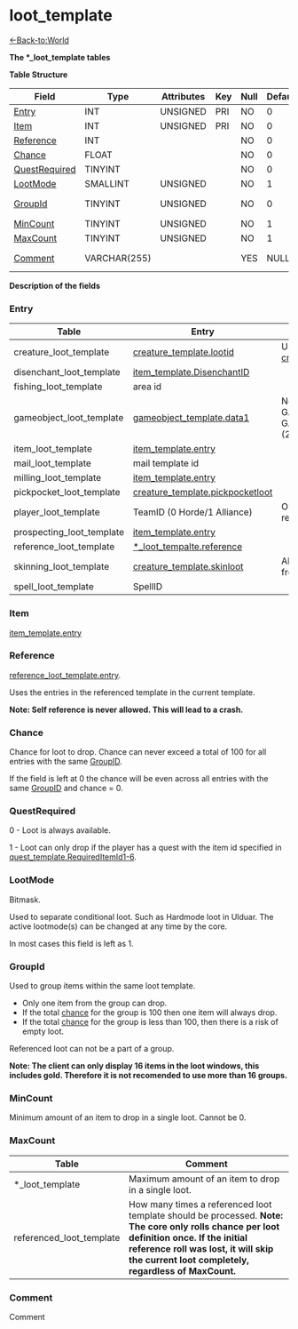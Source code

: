 # loot_template

[<-Back-to:World](database-world)

**The \*_loot_template tables**

**Table Structure**

| Field                           | Type         | Attributes | Key | Null | Default | Extra | Comment                       |
| ------------------------------- | ------------ | ---------- | --- | ---- | ------- | ----- | ----------------------------- |
| [Entry](#entry)                 | INT          | UNSIGNED   | PRI | NO   | 0       |       |                               |
| [Item](#item)                   | INT          | UNSIGNED   | PRI | NO   | 0       |       |                               |
| [Reference](#reference)         | INT          |            |     | NO   | 0       |       |                               |
| [Chance](#chance)               | FLOAT        |            |     | NO   | 0       |       |                               |
| [QuestRequired](#questrequired) | TINYINT      |            |     | NO   | 0       |       |                               |
| [LootMode](#lootmode)           | SMALLINT     | UNSIGNED   |     | NO   | 1       |       |                               |
| [GroupId](#groupid)             | TINYINT      | UNSIGNED   |     | NO   | 0       |       | PRI in creature_loot_template |
| [MinCount](#mincount)           | TINYINT      | UNSIGNED   |     | NO   | 1       |       |                               |
| [MaxCount](#maxcount)           | TINYINT      | UNSIGNED   |     | NO   | 1       |       |                               |
| [Comment](#comment)             | VARCHAR(255) |            |     | YES  | NULL    |       | TEXT in player_loot_template  |

**Description of the fields**

### Entry

| Table                     | Entry                                                                | Comment                                                                                   |
| ------------------------- | -------------------------------------------------------------------- | ----------------------------------------------------------------------------------------- |
| creature_loot_template    | [creature_template.lootid](creature_template#lootid)                 | Usually the same as [creature_template.entry](creature_template#entry)                    |
| disenchant_loot_template  | [item_template.DisenchantID](item_template#disenchantid)             |                                                                                           |
| fishing_loot_template     | area id                                                              |                                                                                           |
| gameobject_loot_template  | [gameobject_template.data1](gameobject_template#data023)             | Need to have gamobject type GAMEOBJECT_TYPE_CHEST (3) or GAMEOBJECT_TYPE_FISHINGHOLE (25) |
| item_loot_template        | [item_template.entry](item_template#entry)                           |                                                                                           |
| mail_loot_template        | mail template id                                                     |                                                                                           |
| milling_loot_template     | [item_template.entry](item_template#entry)                           |                                                                                           |
| pickpocket_loot_template  | [creature_template.pickpocketloot](creature_template#pickpocketloot) |                                                                                           |
| player_loot_template      | TeamID (0 Horde/1 Alliance)                                          | Only drops in BGs as insignia removal.                                                    |
| prospecting_loot_template | [item_template.entry](item_template#entry)                           |                                                                                           |
| reference_loot_template   | [\*_loot_tempalte.reference](loot_template#reference)                |                                                                                           |
| skinning_loot_template    | [creature_template.skinloot](creature_template#skinloot)             | Also includes minable/herbable loot from creatures                                        |
| spell_loot_template       | SpellID                                                              |                                                                                           |

### Item

[item_template.entry](item_template#entry)

### Reference

[reference_loot_template.entry](loot_template#entry).

Uses the entries in the referenced template in the current template.

**Note: Self reference is never allowed. This will lead to a crash.**

### Chance

Chance for loot to drop. Chance can never exceed a total of 100 for all entries with the same [GroupID](#groupid).

If the field is left at 0 the chance will be even across all entries with the same [GroupID](#groupid) and chance = 0.

### QuestRequired

0 - Loot is always available.

1 - Loot can only drop if the player has a quest with the item id specified in [quest_template.RequiredItemId1-6](quest_template#requireditemid1).

### LootMode

Bitmask.

Used to separate conditional loot. Such as Hardmode loot in Ulduar. The active lootmode(s) can be changed at any time by the core.

In most cases this field is left as 1.

### GroupId

Used to group items within the same loot template.

- Only one item from the group can drop.
- If the total [chance](#chance) for the group is 100 then one item will always drop.
- If the total [chance](#chance) for the group is less than 100, then there is a risk of empty loot.

Referenced loot can not be a part of a group.

**Note: The client can only display 16 items in the loot windows, this includes gold. Therefore it is not recomended to use more than 16 groups.**

### MinCount

Minimum amount of an item to drop in a single loot. Cannot be 0.

### MaxCount

| Table                    | Comment                                                                                                                                                                                                                                 |
| ------------------------ | --------------------------------------------------------------------------------------------------------------------------------------------------------------------------------------------------------------------------------------- |
| \*_loot_template         | Maximum amount of an item to drop in a single loot.                                                                                                                                                                                     |
| referenced_loot_template | How many times a referenced loot template should be processed. **Note: The core only rolls chance per loot definition once. If the initial reference roll was lost, it will skip the current loot completely, regardless of MaxCount.** |

### Comment

Comment
